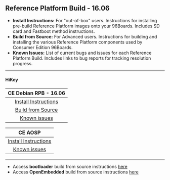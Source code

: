 ## Reference Platform Build - 16.06


- **Install Instructions:** For "out-of-box" users. Instructions for installing pre-build Reference Platform images onto your 96Boards. Includes SD card and Fastboot method instructions.
- **Build from Source:** For Advanced users. Instructions for building and installing the various Reference Platform components used by Consumer Edition 96Boards.
- **Known Issues:** List of current bugs and issues for each Reference Platform Build. Includes links to bug reports for tracking resolution progress.

***

#### HiKey


|   **CE Debian RPB - 16.06**   |
|:-----------------------------:|
|   [Install Instructions](InstallDebianRPB.md)    |  
|  [Build from Source](BFSDebianRPB.md)        | 
|       [Known issues](../../../../Extras/Known-Issues.md)        |  
 


|    **CE AOSP**  |
|:---------------------------:|
|  [Install Instructions](https://source.android.com/source/devices.html) |
|      [Known issues](../../../../Extras/Known-Issues.md)       |



***

- Access **bootloader** build from source instructions [here](BuildSourceBL.md) 
- Access **OpenEmbedded** build from source instructions [here](../../../../CECommon/OE.md)
